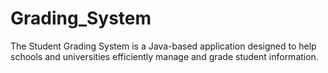 # Grading_System
The Student Grading System is a Java-based application designed to help schools and universities efficiently manage and grade student information. 
